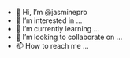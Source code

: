 - 👋 Hi, I’m @jasminepro
- 👀 I’m interested in ...
- 🌱 I’m currently learning ...
- 💞️ I’m looking to collaborate on ...
- 📫 How to reach me ...

<!---
jasminepro/jasminepro is a ✨ special ✨ repository because its `README.md` (this file) appears on your GitHub profile.
You can click the Preview link to take a look at your changes.
--->
